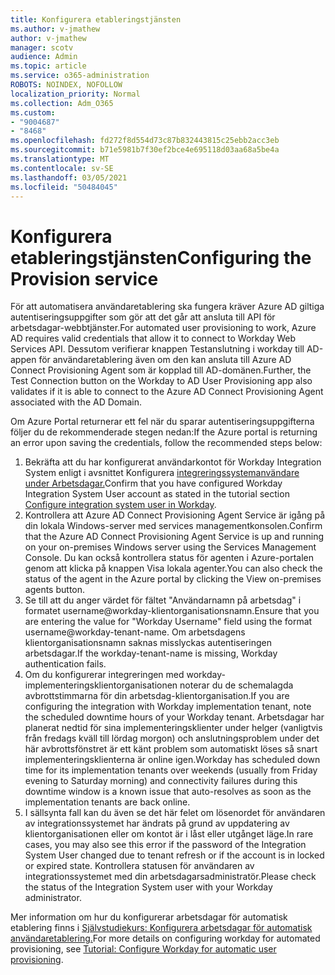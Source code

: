```yaml
---
title: Konfigurera etableringstjänsten
ms.author: v-jmathew
author: v-jmathew
manager: scotv
audience: Admin
ms.topic: article
ms.service: o365-administration
ROBOTS: NOINDEX, NOFOLLOW
localization_priority: Normal
ms.collection: Adm_O365
ms.custom:
- "9004687"
- "8468"
ms.openlocfilehash: fd272f8d554d73c87b832443815c25ebb2acc3eb
ms.sourcegitcommit: b71e5981b7f30ef2bce4e695118d03aa68a5be4a
ms.translationtype: MT
ms.contentlocale: sv-SE
ms.lasthandoff: 03/05/2021
ms.locfileid: "50484045"
---
```

# <a name="configuring-the-provision-service"></a><span data-ttu-id="af19d-102">Konfigurera etableringstjänsten</span><span class="sxs-lookup"><span data-stu-id="af19d-102">Configuring the Provision service</span></span>

<span data-ttu-id="af19d-103">För att automatisera användaretablering ska fungera kräver Azure AD giltiga autentiseringsuppgifter som gör att det går att ansluta till API för arbetsdagar-webbtjänster.</span><span class="sxs-lookup"><span data-stu-id="af19d-103">For automated user provisioning to work, Azure AD requires valid credentials that allow it to connect to Workday Web Services API.</span></span> <span data-ttu-id="af19d-104">Dessutom verifierar knappen Testanslutning i workday till AD-appen för användaretablering även om den kan ansluta till Azure AD Connect Provisioning Agent som är kopplad till AD-domänen.</span><span class="sxs-lookup"><span data-stu-id="af19d-104">Further, the Test Connection button on the Workday to AD User Provisioning app also validates if it is able to connect to the Azure AD Connect Provisioning Agent associated with the AD Domain.</span></span>

<span data-ttu-id="af19d-105">Om Azure Portal returnerar ett fel när du sparar autentiseringsuppgifterna följer du de rekommenderade stegen nedan:</span><span class="sxs-lookup"><span data-stu-id="af19d-105">If the Azure portal is returning an error upon saving the credentials, follow the recommended steps below:</span></span>

1. <span data-ttu-id="af19d-106">Bekräfta att du har konfigurerat användarkontot för Workday Integration System enligt i avsnittet Konfigurera [integreringssystemanvändare under Arbetsdagar.](https://docs.microsoft.com/azure/active-directory/saas-apps/workday-inbound-tutorial)</span><span class="sxs-lookup"><span data-stu-id="af19d-106">Confirm that you have configured Workday Integration System User account as stated in the tutorial section [Configure integration system user in Workday](https://docs.microsoft.com/azure/active-directory/saas-apps/workday-inbound-tutorial).</span></span>
2. <span data-ttu-id="af19d-107">Kontrollera att Azure AD Connect Provisioning Agent Service är igång på din lokala Windows-server med services managementkonsolen.</span><span class="sxs-lookup"><span data-stu-id="af19d-107">Confirm that the Azure AD Connect Provisioning Agent Service is up and running on your on-premises Windows server using the Services Management Console.</span></span> <span data-ttu-id="af19d-108">Du kan också kontrollera status för agenten i Azure-portalen genom att klicka på knappen Visa lokala agenter.</span><span class="sxs-lookup"><span data-stu-id="af19d-108">You can also check the status of the agent in the Azure portal by clicking the View on-premises agents button.</span></span>
3. <span data-ttu-id="af19d-109">Se till att du anger värdet för fältet "Användarnamn på arbetsdag" i formatet username@workday-klientorganisationsnamn.</span><span class="sxs-lookup"><span data-stu-id="af19d-109">Ensure that you are entering the value for "Workday Username" field using the format username@workday-tenant-name.</span></span> <span data-ttu-id="af19d-110">Om arbetsdagens klientorganisationsnamn saknas misslyckas autentiseringen arbetsdagar.</span><span class="sxs-lookup"><span data-stu-id="af19d-110">If the workday-tenant-name is missing, Workday authentication fails.</span></span>
4. <span data-ttu-id="af19d-111">Om du konfigurerar integreringen med workday-implementeringsklientorganisationen noterar du de schemalagda avbrottstimmarna för din arbetsdag-klientorganisation.</span><span class="sxs-lookup"><span data-stu-id="af19d-111">If you are configuring the integration with Workday implementation tenant, note the scheduled downtime hours of your Workday tenant.</span></span> <span data-ttu-id="af19d-112">Arbetsdagar har planerat nedtid för sina implementeringsklienter under helger (vanligtvis från fredags kväll till lördag morgon) och anslutningsproblem under det här avbrottsfönstret är ett känt problem som automatiskt löses så snart implementeringsklienterna är online igen.</span><span class="sxs-lookup"><span data-stu-id="af19d-112">Workday has scheduled down time for its implementation tenants over weekends (usually from Friday evening to Saturday morning) and connectivity failures during this downtime window is a known issue that auto-resolves as soon as the implementation tenants are back online.</span></span>
5. <span data-ttu-id="af19d-113">I sällsynta fall kan du även se det här felet om lösenordet för användaren av integrationssystemet har ändrats på grund av uppdatering av klientorganisationen eller om kontot är i låst eller utgånget läge.</span><span class="sxs-lookup"><span data-stu-id="af19d-113">In rare cases, you may also see this error if the password of the Integration System User changed due to tenant refresh or if the account is in locked or expired state.</span></span> <span data-ttu-id="af19d-114">Kontrollera statusen för användaren av integrationssystemet med din arbetsdagarsadministratör.</span><span class="sxs-lookup"><span data-stu-id="af19d-114">Please check the status of the Integration System user with your Workday administrator.</span></span>

<span data-ttu-id="af19d-115">Mer information om hur du konfigurerar arbetsdagar för automatisk etablering finns i [Självstudiekurs: Konfigurera arbetsdagar för automatisk användaretablering.](https://docs.microsoft.com/azure/active-directory/saas-apps/workday-inbound-tutorial)</span><span class="sxs-lookup"><span data-stu-id="af19d-115">For more details on configuring workday for automated provisioning, see [Tutorial: Configure Workday for automatic user provisioning](https://docs.microsoft.com/azure/active-directory/saas-apps/workday-inbound-tutorial).</span></span>
